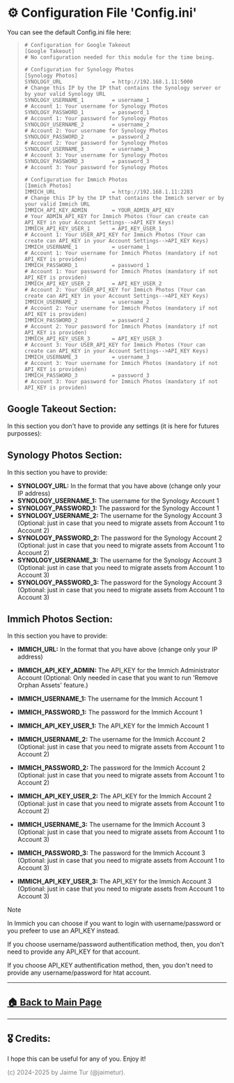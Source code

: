 # ⚙️ Configuration File 'Config.ini'

You can see the default Config.ini file here:

>```
># Configuration for Google Takeout
>[Google Takeout]
># No configuration needed for this module for the time being.
>
># Configuration for Synology Photos
>[Synology Photos]
>SYNOLOGY_URL                = http://192.168.1.11:5000                      # Change this IP by the IP that contains the Synology server or by your valid Synology URL
>SYNOLOGY_USERNAME_1         = username_1                                    # Account 1: Your username for Synology Photos
>SYNOLOGY_PASSWORD_1         = password_1                                    # Account 1: Your password for Synology Photos
>SYNOLOGY_USERNAME_2         = username_2                                    # Account 2: Your username for Synology Photos
>SYNOLOGY_PASSWORD_2         = password_2                                    # Account 2: Your password for Synology Photos
>SYNOLOGY_USERNAME_3         = username_3                                    # Account 3: Your username for Synology Photos
>SYNOLOGY_PASSWORD_3         = password_3                                    # Account 3: Your password for Synology Photos
>
># Configuration for Immich Photos
>[Immich Photos]
>IMMICH_URL                  = http://192.168.1.11:2283                      # Change this IP by the IP that contains the Immich server or by your valid Immich URL
>IMMICH_API_KEY_ADMIN        = YOUR_ADMIN_API_KEY                            # Your ADMIN_API_KEY for Immich Photos (Your can create can API_KEY in your Account Settings-->API_KEY Keys)
>IMMICH_API_KEY_USER_1       = API_KEY_USER_1                                # Account 1: Your USER_API_KEY for Immich Photos (Your can create can API_KEY in your Account Settings-->API_KEY Keys)
>IMMICH_USERNAME_1           = username_1                                    # Account 1: Your username for Immich Photos (mandatory if not API_KEY is providen)
>IMMICH_PASSWORD_1           = password_1                                    # Account 1: Your password for Immich Photos (mandatory if not API_KEY is providen)
>IMMICH_API_KEY_USER_2       = API_KEY_USER_2                                # Account 2: Your USER_API_KEY for Immich Photos (Your can create can API_KEY in your Account Settings-->API_KEY Keys)
>IMMICH_USERNAME_2           = username_2                                    # Account 2: Your username for Immich Photos (mandatory if not API_KEY is providen)
>IMMICH_PASSWORD_2           = password_2                                    # Account 2: Your password for Immich Photos (mandatory if not API_KEY is providen)
>IMMICH_API_KEY_USER_3       = API_KEY_USER_3                                # Account 3: Your USER_API_KEY for Immich Photos (Your can create can API_KEY in your Account Settings-->API_KEY Keys)
>IMMICH_USERNAME_3           = username_3                                    # Account 3: Your username for Immich Photos (mandatory if not API_KEY is providen)
>IMMICH_PASSWORD_3           = password_3                                    # Account 3: Your password for Immich Photos (mandatory if not API_KEY is providen)
>```

## Google Takeout Section:
In this section you don't have to provide any settings (it is here for futures purposses):

## Synology Photos Section:
In this section you have to provide:
- **SYNOLOGY_URL:** In the format that you have above (change only your IP address)
- **SYNOLOGY_USERNAME_1:** The username for the Synology Account 1
- **SYNOLOGY_PASSWORD_1:** The password for the Synology Account 1
- **SYNOLOGY_USERNAME_2:** The username for the Synology Account 3 (Optional: just in case that you need to migrate assets from Account 1 to Account 2)
- **SYNOLOGY_PASSWORD_2:** The password for the Synology Account 2 (Optional: just in case that you need to migrate assets from Account 1 to Account 2)
- **SYNOLOGY_USERNAME_3:** The username for the Synology Account 3 (Optional: just in case that you need to migrate assets from Account 1 to Account 3)
- **SYNOLOGY_PASSWORD_3:** The password for the Synology Account 3 (Optional: just in case that you need to migrate assets from Account 1 to Account 3)

## Immich Photos Section:
In this section you have to provide:
- **IMMICH_URL:** In the format that you have above (change only your IP address)
- **IMMICH_API_KEY_ADMIN:** The API_KEY for the Immich Administrator Account (Optional: Only needed in case that you want to run 'Remove Orphan Assets' feature.)


- **IMMICH_USERNAME_1:** The username for the Immich Account 1
- **IMMICH_PASSWORD_1:** The password for the Immich Account 1
- **IMMICH_API_KEY_USER_1:** The API_KEY for the Immich Account 1  


- **IMMICH_USERNAME_2:** The username for the Immich Account 2 (Optional: just in case that you need to migrate assets from Account 1 to Account 2)
- **IMMICH_PASSWORD_2:** The password for the Immich Account 2 (Optional: just in case that you need to migrate assets from Account 1 to Account 2)
- **IMMICH_API_KEY_USER_2:** The API_KEY for the Immich Account 2 (Optional: just in case that you need to migrate assets from Account 1 to Account 2)


- **IMMICH_USERNAME_3:** The username for the Immich Account 3 (Optional: just in case that you need to migrate assets from Account 1 to Account 3)
- **IMMICH_PASSWORD_3:** The password for the Immich Account 3 (Optional: just in case that you need to migrate assets from Account 1 to Account 3)
- **IMMICH_API_KEY_USER_3:** The API_KEY for the Immich Account 3 (Optional: just in case that you need to migrate assets from Account 1 to Account 3)

> [!NOTE]  
> In Immich you can choose if you want to login with username/password or you prefeer to use an API_KEY instead.  
>
> If you choose username/password authentification method, then, you don't need to provide any API_KEY for that account.  
>
> If you choose API_KEY authentification method, then, you don't need to provide any username/password for htat account.  

---

## [🏠 Back to Main Page](https://github.com/jaimetur/PhotoMigrator/tree/main)


---
## 🎖️ Credits:
I hope this can be useful for any of you. Enjoy it!

<span style="color:grey">(c) 2024-2025 by Jaime Tur (@jaimetur).</span>  
